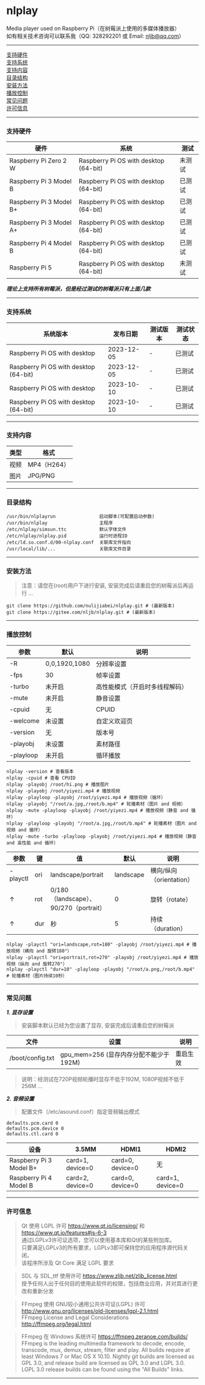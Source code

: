 # nlplay
Media player used on Raspberry Pi（在树莓派上使用的多媒体播放器）  
如有相关技术咨询可以联系我（QQ: 328292201 或 Email: nljb@qq.com）  

---

[支持硬件](#支持硬件)  
[支持系统](#支持系统)  
[支持内容](#支持内容)  
[目录结构](#目录结构)  
[安装方法](#安装方法)  
[播放控制](#播放控制)  
[常见问题](#常见问题)  
[许可信息](#许可信息)  

---
### 支持硬件

| 硬件 | 系统 | 测试 |
| --- | --- | --- |
| Raspberry Pi Zero 2 W   | Raspberry Pi OS with desktop (64-bit) | 未测试 |
| Raspberry Pi 3 Model B  | Raspberry Pi OS with desktop (64-bit) | 已测试 |
| Raspberry Pi 3 Model B+ | Raspberry Pi OS with desktop (64-bit) | 已测试 |
| Raspberry Pi 3 Model A+ | Raspberry Pi OS with desktop (64-bit) | 已测试 |
| Raspberry Pi 4 Model B  | Raspberry Pi OS with desktop (64-bit) | 已测试 |
| Raspberry Pi 5          | Raspberry Pi OS with desktop (64-bit) | 未测试 |

***理论上支持所有树莓派，但是经过测试的树莓派只有上面几款***

---
### 支持系统

| 系统版本 | 发布日期 | 测试版本 | 测试状态 |
| --- | --- | --- | --- |
| Raspberry Pi OS with desktop          | 2023-12-05 | - | 已测试 |
| Raspberry Pi OS with desktop (64-bit) | 2023-12-05 | - | 已测试 |
| Raspberry Pi OS with desktop          | 2023-10-10 | - | 已测试 |
| Raspberry Pi OS with desktop (64-bit) | 2023-10-10 | - | 已测试 |

---
### 支持内容

| 类型 | 格式 | 
| --- | --- | 
| 视频 | MP4（H264） | 
| 图片 | JPG/PNG | 

---
### 目录结构

```
/usr/bin/nlplayrun                启动脚本(可配置启动参数)
/usr/bin/nlplay                   主程序
/etc/nlplay/simsun.ttc            默认字体文件
/etc/nlplay/nlplay.pid            运行时进程ID
/etc/ld.so.conf.d/00-nlplay.conf  关联库文件指向
/usr/local/lib/...                关联库文件目录
```

---
### 安装方法

 > 注意：请您在(root)用户下进行安装, 安装完成后请重启您的树莓派后再运行 ...  
 
 ```
 git clone https://github.com/nulijiabei/nlplay.git # (最新版本)
 git clone https://gitee.com/nljb/nlplay.git # (最新版本)
 ```

---
### 播放控制

 | 参数 | 默认 | 说明 |
 | --- | --- | --- |
 | -R | 0,0,1920,1080 | 分辨率设置 |
 | -fps | 30 | 帧率设置 |
 | -turbo | 未开启 | 高性能模式（开启时多线程解码） |
 | -mute | 未开启 | 静音设置 |
 | -cpuid | 无 | CPUID |
 | -welcome | 未设置 | 自定义欢迎页 |
 | -version | 无 | 版本号 |
 | -playobj | 未设置 | 素材路径 |
 | -playloop | 未开启 | 循环播放 |

 ```
 nlplay -version # 查看版本
 nlplay -cpuid # 查看 CPUID
 nlplay -playobj /root/hi.png # 播放图片
 nlplay -playobj /root/yiyezi.mp4 # 播放视频
 nlplay -playloop -playobj /root/yiyezi.mp4 # 播放视频（循环）
 nlplay -playobj "/root/a.jpg,/root/b.mp4" # 轮播素材（图片 and 视频）
 nlplay -mute -playloop -playobj /root/yiyezi.mp4 # 播放视频（静音 and 循环）
 nlplay -playloop -playobj "/root/a.jpg,/root/b.mp4" # 轮播素材（图片 and 视频 and 循环）
 nlplay -mute -turbo -playloop -playobj /root/yiyezi.mp4 # 播放视频（静音 and 高性能 and 循环）
 ```

 | 参数 | 键 | 值 | 默认 | 说明 |
 | --- | --- | --- | --- | --- |
 | -playctl | ori | landscape/portrait | landscape | 横向/纵向（orientation） | 
 | ↑ | rot | 0/180（landscape）、90/270（portrait） | 0 | 旋转（rotate） | 
 | ↑ | dur | 秒 | 5 | 持续（duration） | 
 
 ```
 nlplay -playctl "ori=landscape,rot=180" -playobj /root/yiyezi.mp4 # 播放视频（横向 and 旋转180°）
 nlplay -playctl "ori=portrait,rot=270" -playobj /root/yiyezi.mp4 # 播放视频（纵向 and 旋转270°）
 nlplay -playctl "dur=10" -playloop -playobj "/root/a.png,/root/b.mp4" # 轮播素材（图片持续10秒）
 ```

---
### 常见问题

 ***1. 显存设置***

 > 安装脚本默认已经为您设置了显存, 安装完成后请重启您的树莓派
 
 | 文件 | 设置 | 说明 |
 | --- | --- | --- |
 | /boot/config.txt | gpu_mem=256 (显存内存分配不能少于192M) | 重启生效 |
 
 > 说明：经测试在720P视频轮播时显存不低于192M, 1080P视频不低于256M ...
 
 ***2. 音频设置***

 > 配置文件（/etc/asound.conf）指定音频输出模式  
 
 ```
 defaults.pcm.card 0 
 defaults.pcm.device 0
 defaults.ctl.card 0
 ```

 | 设备 | 3.5MM | HDMI1 | HDMI2 | 
 | --- | --- | --- | --- | 
 | Raspberry Pi 3 Model B+ | card=1, device=0 | card=0, device=0 | 无 | 
 | Raspberry Pi 4 Model B | card=2, device=0 | card=0, device=0 | card=1, device=0 | 
 
---
### 许可信息

> Qt 使用 LGPL 许可 https://www.qt.io/licensing/ 和 https://www.qt.io/features#js-6-3  
> 通过LGPLv3许可证选项，您可以使用基本库和Qt的某些附加库。  
> 只要满足LGPLv3的所有要求，LGPLv3即可保持您的应用程序源代码关闭。  
> 该程序所涉及 Qt Core 满足 LGPL 要求  

> SDL 与 SDL_ttf 使用许可 https://www.zlib.net/zlib_license.html  
> 授予任何人出于任何目的使用此软件的权限，包括商业应用，并对其进行更改和重新分发  

> FFmpeg 使用 GNU较小通用公共许可证(LGPL) 许可 http://www.gnu.org/licenses/old-licenses/lgpl-2.1.html  
> FFmpeg License and Legal Considerations http://ffmpeg.org/legal.html  

> FFmpeg 在 Windows 系统许可 https://ffmpeg.zeranoe.com/builds/  
> FFmpeg is the leading multimedia framework to decode, encode, transcode, mux, demux, stream, filter and play. All builds require at least Windows 7 or Mac OS X 10.10. Nightly git builds are licensed as GPL 3.0, and release build are licensed as GPL 3.0 and LGPL 3.0. LGPL 3.0 release builds can be found using the "All Builds" links.  

---

